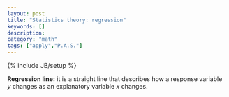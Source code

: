 ```yaml
---
layout: post
title: "Statistics theory: regression"
keywords: []
description: 
category: "math"
tags: ["apply","P.A.S."]
---
```

{% include JB/setup %}


**Regression line:** it is a straight line that describes how a response
variable $y$ changes as an explanatory variable $x$ changes.


